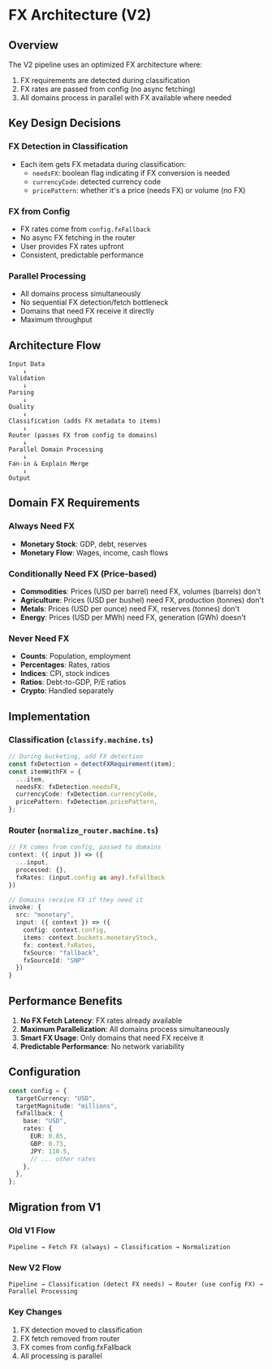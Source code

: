 # FX Architecture (V2)

## Overview

The V2 pipeline uses an optimized FX architecture where:

1. FX requirements are detected during classification
2. FX rates are passed from config (no async fetching)
3. All domains process in parallel with FX available where needed

## Key Design Decisions

### FX Detection in Classification

- Each item gets FX metadata during classification:
  - `needsFX`: boolean flag indicating if FX conversion is needed
  - `currencyCode`: detected currency code
  - `pricePattern`: whether it's a price (needs FX) or volume (no FX)

### FX from Config

- FX rates come from `config.fxFallback`
- No async FX fetching in the router
- User provides FX rates upfront
- Consistent, predictable performance

### Parallel Processing

- All domains process simultaneously
- No sequential FX detection/fetch bottleneck
- Domains that need FX receive it directly
- Maximum throughput

## Architecture Flow

```
Input Data 
    ↓
Validation
    ↓
Parsing
    ↓
Quality
    ↓
Classification (adds FX metadata to items)
    ↓
Router (passes FX from config to domains)
    ↓
Parallel Domain Processing
    ↓
Fan-in & Explain Merge
    ↓
Output
```

## Domain FX Requirements

### Always Need FX

- **Monetary Stock**: GDP, debt, reserves
- **Monetary Flow**: Wages, income, cash flows

### Conditionally Need FX (Price-based)

- **Commodities**: Prices (USD per barrel) need FX, volumes (barrels) don't
- **Agriculture**: Prices (USD per bushel) need FX, production (tonnes) don't
- **Metals**: Prices (USD per ounce) need FX, reserves (tonnes) don't
- **Energy**: Prices (USD per MWh) need FX, generation (GWh) doesn't

### Never Need FX

- **Counts**: Population, employment
- **Percentages**: Rates, ratios
- **Indices**: CPI, stock indices
- **Ratios**: Debt-to-GDP, P/E ratios
- **Crypto**: Handled separately

## Implementation

### Classification (`classify.machine.ts`)

```typescript
// During bucketing, add FX detection
const fxDetection = detectFXRequirement(item);
const itemWithFX = {
  ...item,
  needsFX: fxDetection.needsFX,
  currencyCode: fxDetection.currencyCode,
  pricePattern: fxDetection.pricePattern,
};
```

### Router (`normalize_router.machine.ts`)

```typescript
// FX comes from config, passed to domains
context: ({ input }) => ({
  ...input,
  processed: {},
  fxRates: (input.config as any).fxFallback
})

// Domains receive FX if they need it
invoke: {
  src: "monetary",
  input: ({ context }) => ({
    config: context.config,
    items: context.buckets.monetaryStock,
    fx: context.fxRates,
    fxSource: "fallback",
    fxSourceId: "SNP"
  })
}
```

## Performance Benefits

1. **No FX Fetch Latency**: FX rates already available
2. **Maximum Parallelization**: All domains process simultaneously
3. **Smart FX Usage**: Only domains that need FX receive it
4. **Predictable Performance**: No network variability

## Configuration

```typescript
const config = {
  targetCurrency: "USD",
  targetMagnitude: "millions",
  fxFallback: {
    base: "USD",
    rates: {
      EUR: 0.85,
      GBP: 0.73,
      JPY: 110.5,
      // ... other rates
    },
  },
};
```

## Migration from V1

### Old V1 Flow

```
Pipeline → Fetch FX (always) → Classification → Normalization
```

### New V2 Flow

```
Pipeline → Classification (detect FX needs) → Router (use config FX) → Parallel Processing
```

### Key Changes

1. FX detection moved to classification
2. FX fetch removed from router
3. FX comes from config.fxFallback
4. All processing is parallel
